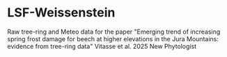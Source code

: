 # LSF-Weissenstein
Raw tree-ring and Meteo data for the paper "Emerging trend of increasing spring frost damage for beech at higher elevations in the Jura Mountains: evidence from tree-ring data" Vitasse et al. 2025 New Phytologist
